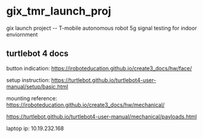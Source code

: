 # gix_tmr_launch_proj
gix launch project -- T-mobile autonomous robot 5g signal testing for indoor enviornment

## turtlebot 4 docs
button indication: https://iroboteducation.github.io/create3_docs/hw/face/

setup instruction: https://turtlebot.github.io/turtlebot4-user-manual/setup/basic.html

mounting reference: https://iroboteducation.github.io/create3_docs/hw/mechanical/

https://turtlebot.github.io/turtlebot4-user-manual/mechanical/payloads.html

laptop ip: 10.19.232.168


